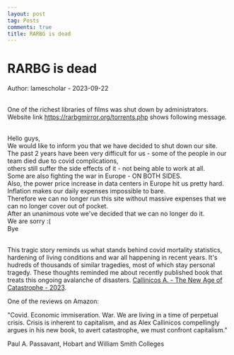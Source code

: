 ```yaml
---
layout: post
tag: Posts
comments: true
title: RARBG is dead
---
```


# RARBG is dead

Author: lamescholar - 2023-09-22
<br><br>

One of the richest libraries of films was shut down by administrators. Website link <https://rarbgmirror.org/torrents.php> shows following message.
<br><br>

Hello guys,<br>
We would like to inform you that we have decided to shut down our site.<br>
The past 2 years have been very difficult for us - some of the people in our team died due to covid complications,<br>
others still suffer the side effects of it - not being able to work at all.<br>
Some are also fighting the war in Europe - ON BOTH SIDES.<br>
Also, the power price increase in data centers in Europe hit us pretty hard.<br>
Inflation makes our daily expenses impossible to bare.<br>
Therefore we can no longer run this site without massive expenses that we can no longer cover out of pocket.<br>
After an unanimous vote we've decided that we can no longer do it.<br>
We are sorry :(<br>
Bye
<br><br>

This tragic story reminds us what stands behind covid mortality statistics, hardening of living conditions and war all happening in recent years. It's hudreds of thousands of similar tragedies, most of which stay personal tragedy. These thoughts reminded me about recently published book that treats this ongoing avalanche of disasters. [Callinicos A. - The New Age of Catastrophe - 2023](https://disk.yandex.ru/i/YSw9q2h-q7dQag).

One of the reviews on Amazon:

"Covid. Economic immiseration. War. We are living in a time of perpetual crisis. Crisis is inherent to capitalism, and as Alex Callinicos compellingly argues in his new book, to avert catastrophe, we must confront capitalism."

Paul A. Passavant, Hobart and William Smith Colleges

